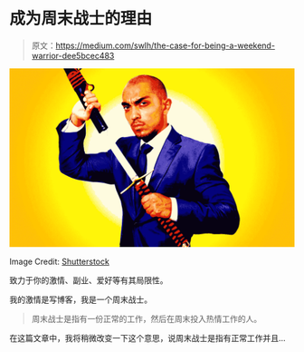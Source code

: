 # 成为周末战士的理由

> 原文：<https://medium.com/swlh/the-case-for-being-a-weekend-warrior-dee5bcec483>

![](img/fd6b82ea84a3f0478b5fd6ec5ece50bc.png)

Image Credit: [Shutterstock](https://www.shutterstock.com/)

致力于你的激情、副业、爱好等有其局限性。

我的激情是写博客，我是一个周末战士。

> 周末战士是指有一份正常的工作，然后在周末投入热情工作的人。

在这篇文章中，我将稍微改变一下这个意思，说周末战士是指有正常工作并且…